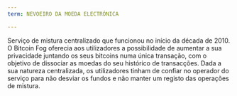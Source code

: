 ```yaml
---
term: NEVOEIRO DA MOEDA ELECTRÓNICA

---
```

Serviço de mistura centralizado que funcionou no início da década de 2010. O Bitcoin Fog oferecia aos utilizadores a possibilidade de aumentar a sua privacidade juntando os seus bitcoins numa única transação, com o objetivo de dissociar as moedas do seu histórico de transacções. Dada a sua natureza centralizada, os utilizadores tinham de confiar no operador do serviço para não desviar os fundos e não manter um registo das operações de mistura.